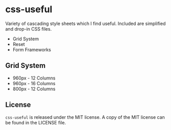 # css-useful
Variety of cascading style sheets which I find useful. Included are simplified and drop-in CSS files.

* Grid System
* Reset 
* Form Frameworks

## Grid System

* 960px - 12 Columns
* 960px - 16 Columns
* 800px - 12 Columns

## License
`css-useful` is released under the MIT license. A copy of the MIT license can be found in the LICENSE file.
